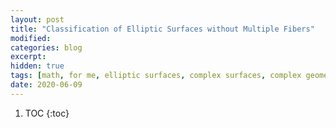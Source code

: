 ```yaml
---
layout: post
title: "Classification of Elliptic Surfaces without Multiple Fibers"
modified:
categories: blog
excerpt:
hidden: true
tags: [math, for me, elliptic surfaces, complex surfaces, complex geometry, algebraic geometry]
date: 2020-06-09
---
```


1. TOC
{:toc}